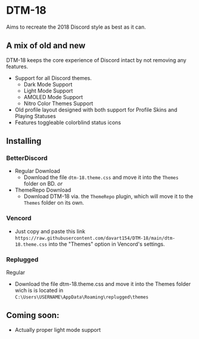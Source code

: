 # DTM-18
Aims to recreate the 2018 Discord style as best as it can.

## A mix of old and new
DTM-18 keeps the core experience of Discord intact by not removing any features.
- Support for all Discord themes.
  - Dark Mode Support
  - Light Mode Support
  - AMOLED Mode Support
  - Nitro Color Themes Support
- Old profile layout designed with both support for Profile Skins and Playing Statuses
- Features toggleable colorblind status icons

## Installing

### BetterDiscord
- Regular Download
  - Download the file `dtm-18.theme.css` and move it into the `Themes` folder on BD.
*or*
- ThemeRepo Download
  - Download DTM-18 via. the `ThemeRepo` plugin, which will move it to the `Themes` folder on its own.

### Vencord
- Just copy and paste this link `https://raw.githubusercontent.com/davart154/DTM-18/main/dtm-18.theme.css` into the "Themes" option in Vencord's settings.

### Replugged
Regular
- Download the file dtm-18.theme.css and move it into the Themes folder wich is is located in `C:\Users\USERNAME\AppData\Roaming\replugged\themes`

## Coming soon:
- Actually proper light mode support
